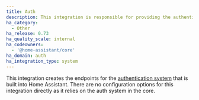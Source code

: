 ```yaml
---
title: Auth
description: This integration is responsible for providing the authentication endpoints.
ha_category:
  - Other
ha_release: 0.73
ha_quality_scale: internal
ha_codeowners:
  - '@home-assistant/core'
ha_domain: auth
ha_integration_type: system
---
```


This integration creates the endpoints for the [authentication system](/docs/authentication/) that is built into Home Assistant.
There are no configuration options for this integration directly as it relies on the auth system in the core.
